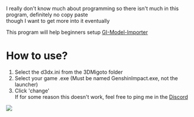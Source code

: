 I really don't know much about programming so there isn't much in this program, definitely no copy paste   
though I want to get more into it eventually  
  
This program will help beginners setup [GI-Model-Importer](https://github.com/SilentNightSound/GI-Model-Importer)  
# How to use?
1. Select the d3dx.ini from the 3DMigoto folder  
2. Select your game .exe (Must be named GenshinImpact.exe, not the launcher)  
3. Click 'change'  
If for some reason this doesn't work, feel free to ping me in the [Discord](https://discord.com/agmg)
  
![ ](https://cdn.discordapp.com/attachments/1027063731789770842/1082523223826108446/image.png)
